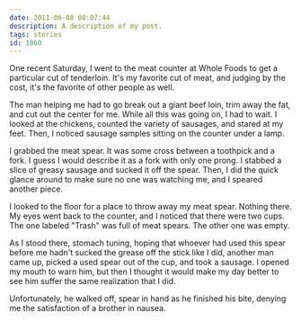 ```yaml
---
date: 2011-06-08 08:07:44
description: A description of my post.
tags: stories
id: 1060
---
```

One recent Saturday, I went to the meat counter at Whole Foods to get a particular cut of tenderloin.  It's my favorite cut of meat, and judging by the cost, it's the favorite of other people as well.

The man helping me had to go break out a giant beef loin, trim away the fat, and cut out the center for me.  While all this was going on, I had to wait.  I looked at the chickens, counted the variety of sausages, and stared at my feet.  Then, I noticed sausage samples sitting on the counter under a lamp.
<!--more-->
I grabbed the meat spear.  It was some cross between a toothpick and a fork.  I guess I would describe it as a fork with only one prong.  I stabbed a slice of greasy sausage and sucked it off the spear.  Then, I did the quick glance around to make sure no one was watching me, and I speared another piece.

I looked to the floor for a place to throw away my meat spear.  Nothing there.  My eyes went back to the counter, and I noticed that there were two cups.  The one labeled "Trash" was full of meat spears.  The other one was empty.

As I stood there, stomach tuning, hoping that whoever had used this spear before me hadn't sucked the grease off the stick like I did, another man came up, picked a used spear out of the cup, and took a sausage.  I opened my mouth to warn him, but then I thought it would make my day better to see him suffer the same realization that I did.

Unfortunately, he walked off, spear in hand as he finished his bite, denying me the satisfaction of a brother in nausea.